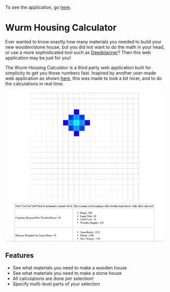 To see the application, go [here](https://divark.github.io/wurmhousingcalculator/).

# Wurm Housing Calculator
Ever wanted to know exactly how many materials you needed to build your new wooden/stone house, but you did not want to do the math in your head, or use a more sophisticated tool such as [Deedplanner](https://forum.wurmonline.com/index.php?/topic/79352-deedplanner-288-3d-house-and-deed-planner/)? Then this web application may be just for you!

The Wurm Housing Calculator is a third party web application built for simplicity to get you those numbers fast. Inspired by another user-made web application as shown [here](http://webdepp.sense-net.at/~toni/wurm/housecalc.php), this was made to look a bit nicer, and to do the calculations in real time.

![Screenshot](assets/WurmHouseCalc3.png)

## Features
- See what materials you need to make a wooden house
- See what materials you need to make a stone house
- All calculations are done per selection!
- Specify multi-level parts of your selection

